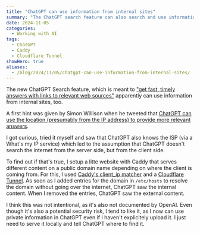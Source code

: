 ```yaml
---
title: "ChatGPT can use information from internal sites"
summary: "The ChatGPT search feature can also search and use information from intranet websites."
date: 2024-11-05
categories: 
  - Working with AI
tags: 
  - ChatGPT
  - Caddy
  - Cloudflare Tunnel
showHero: true
aliases:
  - /blog/2024/11/05/chatgpt-can-use-information-from-internal-sites/
---
```


The new ChatGPT Search feature, which is meant to ["get fast, timely answers with links to relevant web sources"](https://openai.com/index/introducing-chatgpt-search/) apparently can use information from internal sites, too. 

A first hint was given by Simon Willison when he tweeted that [ChatGPT can use the location (presumably from the IP address) to provide more relevant answers](https://x.com/MitjaMartini/status/1853481953653141588).

I got curious, tried it myself and saw that ChatGPT also knows the ISP (via a What's my IP service) which led to the assumption that ChatGPT doesn't search the internet from the server side, but from the client side.

To find out if that's true, I setup a litte website with Caddy that serves different content on a public domain name depending on where the client is coming from. For this, I used [Caddy's client_ip matcher](https://caddyserver.com/docs/modules/http.matchers.client_ip) and a [Cloudflare Tunnel](https://www.cloudflare.com/de-de/products/tunnel/). As soon as I added entries for the domain in `/etc/hosts` to resolve the domain without going over the internet, ChatGPT saw the internal content. When I removed the entries, ChatGPT saw the external content.

I think this was not intentional, as it's also not documented by OpenAI. Even though it's also a potential security risk, I tend to like it, as I now can use private information in ChatGPT even if I haven't explicitely upload it. I just need to serve it locally and tell ChatGPT where to find it.
